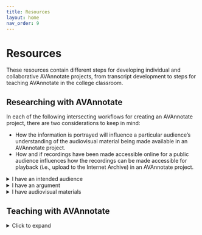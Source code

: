 ```yaml
---
title: Resources
layout: home
nav_order: 9
---
```

# Resources

These resources contain different steps for developing individual and collaborative AVAnnotate projects, from transcript development to steps for teaching AVAnnotate in the college classroom.  

## Researching with AVAnnotate
In each of the following intersecting workflows for creating an AVAnnotate project, there are two considerations to keep in mind: 
- How the information is portrayed will influence a particular audience’s understanding of the audiovisual material being made available in an AVAnnotate project.
- How and if recordings have been made accessible online for a public audience influences how the recordings can be made accessible for playback (i.e., upload to the Internet Archive) in an AVAnnotate project.
<details>
  <summary>I have an intended audience</summary>

→ Determine how your argument is best presented to your audience via annotations, index terms, and customized pages
→ Determine what types of annotations and index terms support how you present your argument to your audience
→ Establish what research you will need to do in order to develop your argument about the AV and present it to your audience

</details>
<details>
  <summary>I have an argument</summary>

→ Determine what types of annotations and index terms support how you present your argument to your audience
→ Establish what research you will need to do in order to develop your argument about the AV and present it to your audience
→ Determine how your argument is best presented to your audience via annotations, index terms, and customized pages

</details>
<details>
  <summary>I have audiovisual materials</summary>

→ Establish what research you will need to do in order to develop your argument about the AV and present it to your audience
→ Determine how your argument is best presented to your audience via annotations, index terms, and customized pages
→ Determine what types of annotations and index terms support how you present your argument to your audience

</details>

## Teaching with AVAnnotate

<details>
  <summary>Click to expand</summary>

  This is the hidden text that appears when the dropdown is opened.
  You can add **bold text**, *italics*, or [links](#) just like normal Markdown.
</details>
